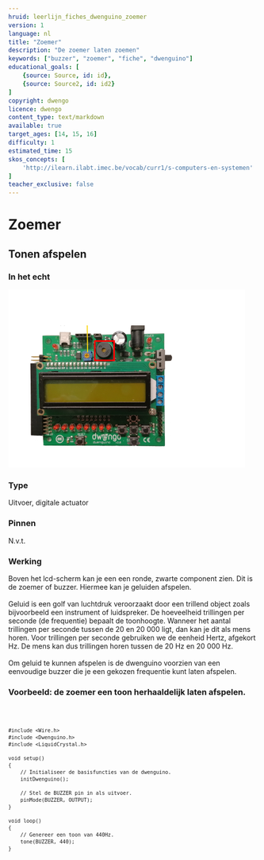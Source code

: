 ```yaml
---
hruid: leerlijn_fiches_dwenguino_zoemer
version: 1
language: nl
title: "Zoemer"
description: "De zoemer laten zoemen"
keywords: ["buzzer", "zoemer", "fiche", "dwenguino"]
educational_goals: [
    {source: Source, id: id}, 
    {source: Source2, id: id2}
]
copyright: dwengo
licence: dwengo
content_type: text/markdown
available: true
target_ages: [14, 15, 16]
difficulty: 1
estimated_time: 15
skos_concepts: [
    'http://ilearn.ilabt.imec.be/vocab/curr1/s-computers-en-systemen'
]
teacher_exclusive: false
---
```

 
<div class="dwengo_content fiche">
    <h1 class="title">Zoemer</h1>
    <h2 class="subtitle">Tonen afspelen</h2>
    <div class="items">
        <div class="info_item item">
            <h3 class="info_item_title">In het echt</h3>
            <p class="info_item_content">
                <img src="img/zoemer.png" alt="Een afbeelding van de zoemer." title="Een afbeelding van de zoemer."></img>
            </p>
        </div>
        <div class="info_item item">
            <h3 class="info_item_title">Type</h3>
            <p class="info_item_content">
                Uitvoer, digitale actuator 
            </p>
        </div>
        <div class="info_item item">
            <h3 class="info_item_title">Pinnen</h3>
            <p class="info_item_content">
                N.v.t.
            </p>
        </div>
        <div class="info_item item">
            <h3 class="info_item_title">Werking</h3>
            <p class="info_item_content">
                Boven het lcd-scherm kan je een een ronde, zwarte component zien. Dit is de zoemer of buzzer. Hiermee kan je geluiden afspelen. <br>
                <br>
                Geluid is een golf van luchtdruk veroorzaakt door een trillend object zoals bijvoorbeeld een instrument of luidspreker. De hoeveelheid trillingen per seconde (de frequentie) bepaalt de toonhoogte. Wanneer het aantal trillingen per seconde tussen de 20 en 20 000 ligt, dan kan je dit als mens horen. Voor trillingen per seconde gebruiken we de eenheid Hertz, afgekort Hz. De mens kan dus trillingen horen tussen de 20 Hz en 20 000 Hz.<br>
                <br>
                Om geluid te kunnen afspelen is de dwenguino voorzien van een eenvoudige buzzer die je een gekozen frequentie kunt laten afspelen.
            </p>
        </div>
        <div class="example_item item">
            <h3 class="example_item_title">Voorbeeld: de zoemer een toon herhaaldelijk laten afspelen.</h3>
            <p class="example_item_content">
<pre>
<code class="language-arduino">

    #include <Wire.h>
    #include <Dwenguino.h>
    #include <LiquidCrystal.h>

    void setup()
    {
        // Initialiseer de basisfuncties van de dwenguino.
        initDwenguino(); 

        // Stel de BUZZER pin in als uitvoer.
        pinMode(BUZZER, OUTPUT);
    }
    
    void loop()
    {
        // Genereer een toon van 440Hz.
        tone(BUZZER, 440);
    }

</code>
</pre> 
            </p>
        </div>
    </div>
</div>



